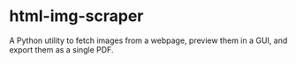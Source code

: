 # html-img-scraper
A Python utility to fetch images from a webpage, preview them in a GUI, and export them as a single PDF.
